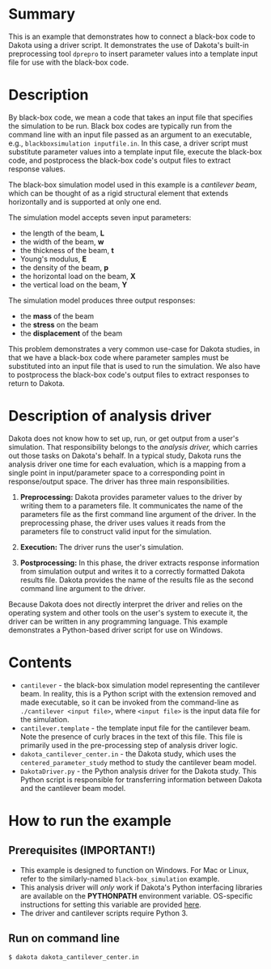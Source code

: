 # Summary

This is an example that demonstrates how to connect a black-box code to Dakota using a driver script. It demonstrates the use of Dakota's built-in preprocessing tool `dprepro` to insert parameter values into a template input file for use with the black-box code.

# Description

By black-box code, we mean a code that takes an input file that specifies the simulation to be run. Black box codes are typically run from the command line with an input file passed as an argument to an executable, e.g., `blackboxsimulation inputfile.in`. In this case, a driver script must substitute parameter values into a template input file, execute the black-box code, and postprocess the black-box code's output files to extract response values.

The black-box simulation model used in this example is a *cantilever beam*, which can be thought of as a rigid structural element that extends horizontally and is supported at only one end.

The simulation model accepts seven input parameters:

 - the length of the beam, **L**
 - the width of the beam, **w**
 - the thickness of the beam, **t**
 - Young's modulus, **E**
 - the density of the beam, **p**
 - the horizontal load on the beam, **X**
 - the vertical load on the beam, **Y**

The simulation model produces three output responses:

 - the **mass** of the beam
 - the **stress** on the beam
 - the **displacement** of the beam

This problem demonstrates a very common use-case for Dakota studies, in that we have a black-box code where parameter samples must be substituted into an input file that is used to run the simulation. We also have to postprocess the black-box code's output files to extract responses to return to Dakota.

# Description of analysis driver

Dakota does not know how to set up, run, or get output from a user's simulation.  That responsibility belongs to the *analysis driver,* which carries out those tasks on Dakota's behalf. In a typical study, Dakota runs the analysis driver one time for each evaluation, which is a mapping from a single point in input/parameter space to a corresponding point in response/output space.  The driver has three main responsibilities.

1. **Preprocessing:** Dakota provides parameter values to the driver by writing them to a parameters file.  It communicates the name of the parameters file as the first command line argument of the driver. In the preprocessing phase, the driver uses values it reads from the parameters file to construct valid input for the simulation.

2. **Execution:** The driver runs the user's simulation.

3. **Postprocessing:** In this phase, the driver extracts response information from simulation output and writes it to a correctly formatted Dakota results file. Dakota provides the name of the results file as the second command line argument to the driver.

Because Dakota does not directly interpret the driver and relies on the operating system and other tools on the user's system to execute it, the driver can be written in any programming language.  This example demonstrates a Python-based driver script for use on Windows.

# Contents

- `cantilever` - the black-box simulation model representing the cantilever beam.  In reality, this is a Python script with the extension removed and made executable, so it can be invoked from the command-line as `./cantilever <input file>`, where `<input file>` is the input data file for the simulation.
- `cantilever.template` - the template input file for the cantilever beam.  Note the presence of curly braces in the text of this file.  This file is primarily used in the pre-processing step of analysis driver logic.
- `dakota_cantilever_center.in` - the Dakota study, which uses the `centered_parameter_study` method to study the cantilever beam model.
- `DakotaDriver.py` - the Python analysis driver for the Dakota study.  This Python script is responsible for transferring information between Dakota and the cantilever beam model.

# How to run the example

## Prerequisites (IMPORTANT!)

- This example is designed to function on Windows. For Mac or Linux, refer to the similarly-named `black-box_simulation` example.
- This analysis driver will *only* work if Dakota's Python interfacing libraries are available on the **PYTHONPATH** environment variable. OS-specific instructions for setting this variable are provided [here](https://snl-dakota.github.io/docs/latest_release/users/setupdakota.html#setting-your-environment).
- The driver and cantilever scripts require Python 3.

## Run on command line

    $ dakota dakota_cantilever_center.in